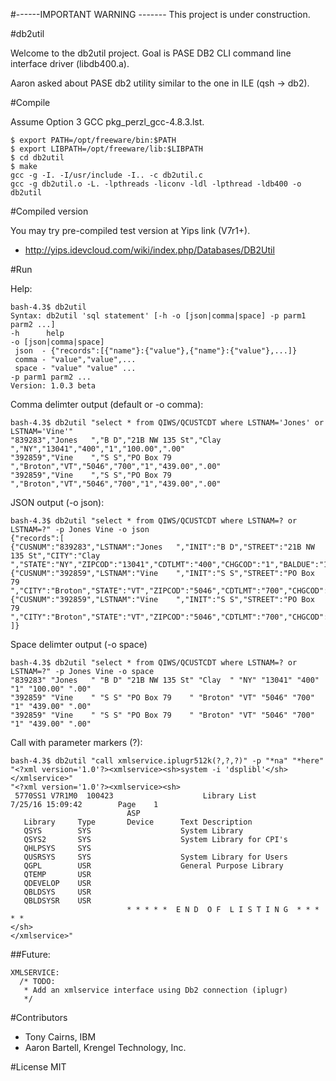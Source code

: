 #------IMPORTANT WARNING -------
This project is under construction.


#db2util

Welcome to the db2util project. Goal is PASE DB2 CLI command line interface driver (libdb400.a).

Aaron asked about PASE db2 utility similar to the one in ILE (qsh -> db2).

#Compile

Assume Option 3 GCC pkg_perzl_gcc-4.8.3.lst.

```
$ export PATH=/opt/freeware/bin:$PATH
$ export LIBPATH=/opt/freeware/lib:$LIBPATH
$ cd db2util
$ make
gcc -g -I. -I/usr/include -I.. -c db2util.c
gcc -g db2util.o -L. -lpthreads -liconv -ldl -lpthread -ldb400 -o db2util
```

#Compiled version

You may try pre-compiled test version at Yips link (V7r1+).

* http://yips.idevcloud.com/wiki/index.php/Databases/DB2Util

#Run

Help:

```
bash-4.3$ db2util
Syntax: db2util 'sql statement' [-h -o [json|comma|space] -p parm1 parm2 ...]
-h      help
-o [json|comma|space]
 json  - {"records":[{"name"}:{"value"},{"name"}:{"value"},...]}
 comma - "value","value",...
 space - "value" "value" ...
-p parm1 parm2 ...
Version: 1.0.3 beta
```

Comma delimter output (default or -o comma):

```
bash-4.3$ db2util "select * from QIWS/QCUSTCDT where LSTNAM='Jones' or LSTNAM='Vine'"
"839283","Jones   ","B D","21B NW 135 St","Clay  ","NY","13041","400","1","100.00",".00"
"392859","Vine    ","S S","PO Box 79    ","Broton","VT","5046","700","1","439.00",".00"
"392859","Vine    ","S S","PO Box 79    ","Broton","VT","5046","700","1","439.00",".00"
```

JSON output (-o json):

```
bash-4.3$ db2util "select * from QIWS/QCUSTCDT where LSTNAM=? or LSTNAM=?" -p Jones Vine -o json 
{"records":[
{"CUSNUM":"839283","LSTNAM":"Jones   ","INIT":"B D","STREET":"21B NW 135 St","CITY":"Clay  ","STATE":"NY","ZIPCOD":"13041","CDTLMT":"400","CHGCOD":"1","BALDUE":"100.00","CDTDUE":".00"},
{"CUSNUM":"392859","LSTNAM":"Vine    ","INIT":"S S","STREET":"PO Box 79    ","CITY":"Broton","STATE":"VT","ZIPCOD":"5046","CDTLMT":"700","CHGCOD":"1","BALDUE":"439.00","CDTDUE":".00"},
{"CUSNUM":"392859","LSTNAM":"Vine    ","INIT":"S S","STREET":"PO Box 79    ","CITY":"Broton","STATE":"VT","ZIPCOD":"5046","CDTLMT":"700","CHGCOD":"1","BALDUE":"439.00","CDTDUE":".00"}
]}
```

Space delimter output (-o space)

```
bash-4.3$ db2util "select * from QIWS/QCUSTCDT where LSTNAM=? or LSTNAM=?" -p Jones Vine -o space
"839283" "Jones   " "B D" "21B NW 135 St" "Clay  " "NY" "13041" "400" "1" "100.00" ".00"
"392859" "Vine    " "S S" "PO Box 79    " "Broton" "VT" "5046" "700" "1" "439.00" ".00"
"392859" "Vine    " "S S" "PO Box 79    " "Broton" "VT" "5046" "700" "1" "439.00" ".00"
```

Call with parameter markers (?):

```
bash-4.3$ db2util "call xmlservice.iplugr512k(?,?,?)" -p "*na" "*here" "<?xml version='1.0'?><xmlservice><sh>system -i 'dsplibl'</sh></xmlservice>"
"<?xml version='1.0'?><xmlservice><sh>
 5770SS1 V7R1M0  100423                    Library List                                          7/25/16 15:09:42        Page    1
                          ASP
   Library     Type       Device      Text Description
   QSYS        SYS                    System Library
   QSYS2       SYS                    System Library for CPI's
   QHLPSYS     SYS
   QUSRSYS     SYS                    System Library for Users
   QGPL        USR                    General Purpose Library
   QTEMP       USR
   QDEVELOP    USR
   QBLDSYS     USR
   QBLDSYSR    USR
                          * * * * *  E N D  O F  L I S T I N G  * * * * *
</sh>
</xmlservice>"

```

##Future:

```
XMLSERVICE:
  /* TODO:
   * Add an xmlservice interface using Db2 connection (iplugr)
   */
```


#Contributors
- Tony Cairns, IBM
- Aaron Bartell, Krengel Technology, Inc.

#License
MIT

